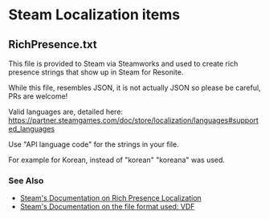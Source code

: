 # Steam Localization items

## RichPresence.txt
This file is provided to Steam via Steamworks and used to create rich presence strings that show up in Steam for Resonite.

While this file, resembles JSON, it is not actually JSON so please be careful, PRs are welcome!

Valid languages are, detailed here: https://partner.steamgames.com/doc/store/localization/languages#supported_languages

Use "API language code" for the strings in your file.

For example for Korean, instead of "korean" "koreana" was used.

### See Also

* [Steam's Documentation on Rich Presence Localization](https://partner.steamgames.com/doc/features/enhancedrichpresence#4)
* [Steam's Documentation on the file format used: VDF](https://developer.valvesoftware.com/wiki/KeyValues)


